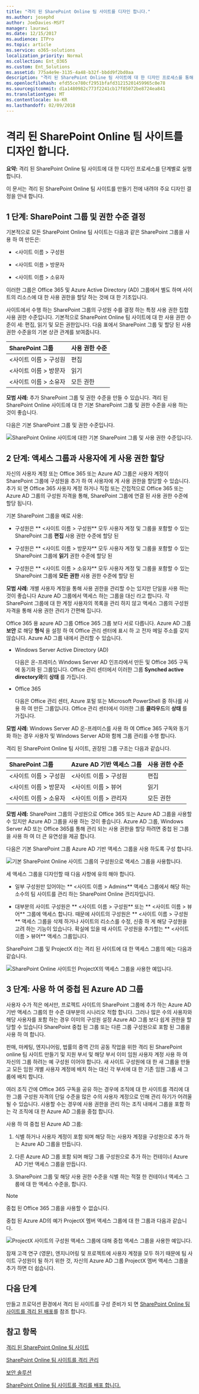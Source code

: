 ```yaml
---
title: "격리 된 SharePoint Online 팀 사이트를 디자인 합니다."
ms.author: josephd
author: JoeDavies-MSFT
manager: laurawi
ms.date: 12/15/2017
ms.audience: ITPro
ms.topic: article
ms.service: o365-solutions
localization_priority: Normal
ms.collection: Ent_O365
ms.custom: Ent_Solutions
ms.assetid: 775a4e9e-3135-4a48-b32f-bbdd9f2bd0aa
description: "격리 된 SharePoint Online 팀 사이트에 대 한 디자인 프로세스를 통해 요약: 단계입니다."
ms.openlocfilehash: efd55ce780cf2951bfafd31215201459965c0e78
ms.sourcegitcommit: d1a1480982c773f2241cb17f85072be8724ea841
ms.translationtype: MT
ms.contentlocale: ko-KR
ms.lasthandoff: 02/09/2018
---
```

# <a name="design-an-isolated-sharepoint-online-team-site"></a>격리 된 SharePoint Online 팀 사이트를 디자인 합니다.

 **요약:** 격리 된 SharePoint Online 팀 사이트에 대 한 디자인 프로세스를 단계별로 실행 합니다.
  
이 문서는 격리 된 SharePoint Online 팀 사이트를 만들기 전에 내려야 주요 디자인 결정을 안내 합니다.
  
## <a name="phase-1-determine-your-sharepoint-groups-and-permission-levels"></a>1 단계: SharePoint 그룹 및 권한 수준 결정

기본적으로 모든 SharePoint Online 팀 사이트는 다음과 같은 SharePoint 그룹을 사용 하 여 만든은:
  
- \<사이트 이름 > 구성원
    
- \<사이트 이름 > 방문자
    
- \<사이트 이름 > 소유자
    
이러한 그룹은 Office 365 및 Azure Active Directory (AD) 그룹에서 별도 하며 사이트의 리소스에 대 한 사용 권한을 할당 하는 것에 대 한 기초입니다.
  
사이트에서 수행 하는 SharePoint 그룹의 구성원 수를 결정 하는 특정 사용 권한 집합 사용 권한 수준입니다. 기본적으로 SharePoint Online 팀 사이트에 대 한 사용 권한 수준이 세: 편집, 읽기 및 모든 권한입니다. 다음 표에서 SharePoint 그룹 및 할당 된 사용 권한 수준을의 기본 상관 관계를 보여줍니다.
  
|**SharePoint 그룹**|**사용 권한 수준**|
|:-----|:-----|
|\<사이트 이름 > 구성원  <br/> |편집  <br/> |
|\<사이트 이름 > 방문자  <br/> |읽기  <br/> |
|\<사이트 이름 > 소유자  <br/> |모든 권한  <br/> |
   
 **모범 사례:** 추가 SharePoint 그룹 및 권한 수준을 만들 수 있습니다. 격리 된 SharePoint Online 사이트에 대 한 기본 SharePoint 그룹 및 권한 수준을 사용 하는 것이 좋습니다.
  
다음은 기본 SharePoint 그룹 및 권한 수준입니다.
  
![SharePoint Online 사이트에 대한 기본 SharePoint 그룹 및 사용 권한 수준입니다.](images/3f892ab4-6479-42f0-a505-1ba0ef94b9c6.png)
  
## <a name="phase-2-assign-permissions-to-users-with-access-groups"></a>2 단계: 액세스 그룹과 사용자에 게 사용 권한 할당

자신의 사용자 계정 또는 Office 365 또는 Azure AD 그룹은 사용자 계정이 SharePoint 그룹에 구성원을 추가 하 여 사용자에 게 사용 권한을 할당할 수 있습니다. 추가 되 면 Office 365 사용자 계정 하거나 직접 또는 간접적으로 Office 365 또는 Azure AD 그룹의 구성원 자격을 통해, SharePoint 그룹에 연결 된 사용 권한 수준에 할당 됩니다.
  
기본 SharePoint 그룹을 예로 사용:
  
- 구성원은 ** \<사이트 이름 > 구성원** 모두 사용자 계정 및 그룹을 포함할 수 있는 SharePoint 그룹 **편집** 사용 권한 수준에 할당 된
    
- 구성원은 ** \<사이트 이름 > 방문자** 모두 사용자 계정 및 그룹을 포함할 수 있는 SharePoint 그룹에 **읽기** 권한 수준에 할당 된
    
- 구성원은 ** \<사이트 이름 > 소유자** 모두 사용자 계정 및 그룹을 포함할 수 있는 SharePoint 그룹에 **모든 권한** 사용 권한 수준에 할당 된
    
 **모범 사례:** 개별 사용자 계정을 통해 사용 권한을 관리할 수는 있지만 단일을 사용 하는 것이 좋습니다 Azure AD 그룹에서 액세스 하는 그룹을 대신 라고 합니다. 각 SharePoint 그룹에 대 한 계정 사용자의 목록을 관리 하지 않고 액세스 그룹의 구성원 자격을 통해 사용 권한 관리가 간편해 집니다.
  
Office 365 용 azure AD 그룹 Office 365 그룹 보다 서로 다릅니다. Azure AD 그룹 **보안** 로 해당 **형식** 을 설정 하 여 Office 관리 센터에 표시 하 고 전자 메일 주소를 갖지 않습니다. Azure AD 그룹 내에서 관리할 수 있습니다.
  
- Windows Server Active Directory (AD)
    
    다음은 온-프레미스 Windows Server AD 인프라에서 만든 및 Office 365 구독에 동기화 된 그룹입니다. Office 관리 센터에서 이러한 그룹 **Synched active directory와**의 **상태** 를 가집니다.
    
- Office 365
    
    다음은 Office 관리 센터, Azure 포털 또는 Microsoft PowerShell 중 하나를 사용 하 여 만든 그룹입니다. Office 관리 센터에서 이러한 그룹 **클라우드**의 **상태** 를 가집니다.
    
 **모범 사례:** Windows Server AD 온-프레미스를 사용 하 여 Office 365 구독와 동기화 하는 경우 사용자 및 Windows Server AD와 함께 그룹 관리를 수행 합니다.
  
격리 된 SharePoint Online 팀 사이트, 권장된 그룹 구조는 다음과 같습니다.
  
|**SharePoint 그룹**|**Azure AD 기반 액세스 그룹**|**사용 권한 수준**|
|:-----|:-----|:-----|
|\<사이트 이름 > 구성원  <br/> |\<사이트 이름 > 구성원  <br/> |편집  <br/> |
|\<사이트 이름 > 방문자  <br/> |\<사이트 이름 > 뷰어  <br/> |읽기  <br/> |
|\<사이트 이름 > 소유자  <br/> |\<사이트 이름 > 관리자  <br/> |모든 권한  <br/> |
   
 **모범 사례:** SharePoint 그룹의 구성원으로 Office 365 또는 Azure AD 그룹을 사용할 수 있지만 Azure AD 그룹을 사용 하는 것이 좋습니다. Azure AD 그룹, Windows Server AD 또는 Office 365를 통해 관리 되는 사용 권한을 할당 하려면 중첩 된 그룹을 사용 하 여 더 큰 유연성을 제공 합니다.
  
다음은 기본 SharePoint 그룹 Azure AD 기반 액세스 그룹을 사용 하도록 구성 합니다.
  
![기본 SharePoint Online 사이트 그룹의 구성원으로 액세스 그룹을 사용합니다.](images/50a76328-ae69-483e-9029-ac4e7357b5ef.png)
  
세 액세스 그룹을 디자인할 때 다음 사항에 유의 해야 합니다.
  
- 일부 구성원만 있어야는 ** \<사이트 이름 > Admins** 액세스 그룹에서 해당 하는 소수의 팀 사이트를 관리 하는 SharePoint Online 관리자입니다.
    
- 대부분의 사이트 구성원은 ** \<사이트 이름 > 구성원** 또는 ** \<사이트 이름 > 뷰어** 그룹에 액세스 합니다. 때문에 사이트의 구성원은 ** \<사이트 이름 > 구성원** 액세스 그룹을 삭제 하거나 사이트의 리소스를 수정, 신중 하 게 해당 구성원을 고려 하는 기능이 있습니다. 확실에 있을 때 사이트 구성원을 추가할는 ** \<사이트 이름 > 뷰어** 액세스 그룹입니다.
    
SharePoint 그룹 및 ProjectX 라는 격리 된 사이트에 대 한 액세스 그룹의 예는 다음과 같습니다.
  
![SharePoint Online 사이트인 ProjectX의 액세스 그룹을 사용한 예입니다.](images/13afe542-9ffd-4671-9f48-210a0e2a502a.png)
  
## <a name="phase-3-use-nested-azure-ad-groups"></a>3 단계: 사용 하 여 중첩 된 Azure AD 그룹

사용자 수가 적은 에서만, 프로젝트 사이트의 SharePoint 그룹에 추가 하는 Azure AD 기반 액세스 그룹의 한 수준 대부분의 시나리오 적합 합니다. 그러나 많은 수의 사용자와 해당 사용자를 포함 하는 경우 이미의 구성원 설정 Azure AD 그룹 보다 쉽게 권한을 할당할 수 있습니다 SharePoint 중첩 된 그룹 또는 다른 그룹 구성원으로 포함 된 그룹을 사용 하 여 합니다.
  
판매, 마케팅, 엔지니어링, 법률의 중역 간의 공동 작업을 위한 격리 된 SharePoint online 팀 사이트 만들기 및 지원 부서 및 해당 부서 이미 임원 사용자 계정 사용 하 여 자신의 그룹 하려는 예 구성원 이어야 합니다. 새 사이트 구성원에 대 한 새 그룹을 만들고 모든 임원 개별 사용자 계정에 배치 하는 대신 각 부서에 대 한 기존 임원 그룹 새 그룹에 배치 합니다.
  
 여러 조직 간에 Office 365 구독을 공유 하는 경우에 조직에 대 한 사이트를 격리에 대 한 그룹 구성원 자격의 단일 수준을 많은 수의 사용자 계정으로 인해 관리 하기가 어려울 될 수 있습니다. 사용할 수는 경우에 사용 권한을 관리 하는 조직 내에서 그룹을 포함 하는 각 조직에 대 한 Azure AD 그룹을 중첩 합니다.
  
사용 하 여 중첩 된 Azure AD 그룹:
  
1. 식별 하거나 사용자 계정이 포함 되며 해당 하는 사용자 계정을 구성원으로 추가 하는 Azure AD 그룹을 만듭니다.
    
2. 다른 Azure AD 그룹 포함 되며 해당 그룹 구성원으로 추가 하는 컨테이너 Azure AD 기반 액세스 그룹을 만듭니다.
    
3.  SharePoint 그룹 및 해당 사용 권한 수준을 식별 하는 적절 한 컨테이너 액세스 그룹에 대 한 액세스 수준을, 합니다.
    
> [!NOTE]
> 중첩 된 Office 365 그룹을 사용할 수 없습니다. 
  
중첩 된 Azure AD의 예가 ProjectX 멤버 액세스 그룹에 대 한 그룹과 다음과 같습니다.
  
![ProjectX 사이트의 구성원 액세스 그룹에 대해 중첩 액세스 그룹을 사용한 예입니다.](images/2abca710-bf9e-4ce8-9bcd-a8e128264fb1.png)
  
잠재 고객 연구 (영문), 엔지니어링 및 프로젝트에 사용자 계정을 모두 하기 때문에 팀 사이트 구성원이 될 하기 위한 것, 자신의 Azure AD 그룹 ProjectX 멤버 액세스 그룹을 추가 하면 더 쉽습니다.
  
## <a name="next-step"></a>다음 단계

만들고 프로덕션 환경에서 격리 된 사이트를 구성 준비가 되 면 [SharePoint Online 팀 사이트를 격리 된 배포](deploy-an-isolated-sharepoint-online-team-site.md)를 참조 합니다.
  
## <a name="see-also"></a>참고 항목

[격리 된 SharePoint Online 팀 사이트](isolated-sharepoint-online-team-sites.md)
  
[SharePoint Online 팀 사이트를 격리 관리](manage-an-isolated-sharepoint-online-team-site.md)
  
[보안 솔루션](security-solutions.md)

[SharePoint Online 팀 사이트를 격리를 배포 합니다.](deploy-an-isolated-sharepoint-online-team-site.md)



